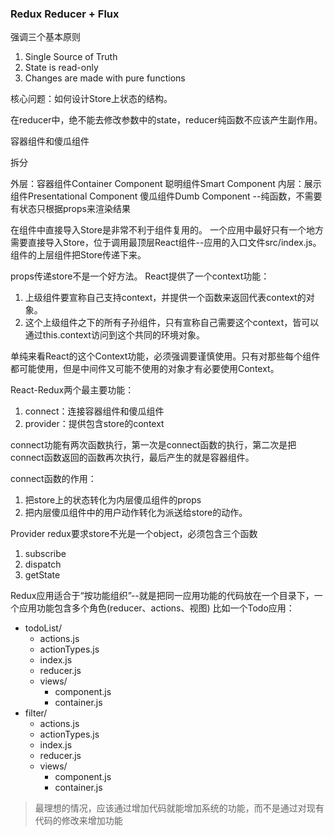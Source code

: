 ### Redux Reducer + Flux

强调三个基本原则

1. Single Source of Truth
2. State is read-only
2. Changes are made with pure functions

核心问题：如何设计Store上状态的结构。

在reducer中，绝不能去修改参数中的state，reducer纯函数不应该产生副作用。

容器组件和傻瓜组件

拆分

外层：容器组件Container Component  聪明组件Smart Component
内层：展示组件Presentational Component  傻瓜组件Dumb Component  --纯函数，不需要有状态只根据props来渲染结果

在组件中直接导入Store是非常不利于组件复用的。
一个应用中最好只有一个地方需要直接导入Store，位于调用最顶层React组件--应用的入口文件src/index.js。
组件的上层组件把Store传递下来。

props传递store不是一个好方法。
React提供了一个context功能：
1. 上级组件要宣称自己支持context，并提供一个函数来返回代表context的对象。
2. 这个上级组件之下的所有子孙组件，只有宣称自己需要这个context，皆可以通过this.context访问到这个共同的环境对象。

单纯来看React的这个Context功能，必须强调要谨慎使用。只有对那些每个组件都可能使用，但是中间件又可能不使用的对象才有必要使用Context。

React-Redux两个最主要功能：
1. connect：连接容器组件和傻瓜组件
2. provider：提供包含store的context

connect功能有两次函数执行，第一次是connect函数的执行，第二次是把connect函数返回的函数再次执行，最后产生的就是容器组件。

connect函数的作用：
1. 把store上的状态转化为内层傻瓜组件的props
2. 把内层傻瓜组件中的用户动作转化为派送给store的动作。

Provider
redux要求store不光是一个object，必须包含三个函数
1. subscribe
2. dispatch
3. getState

Redux应用适合于“按功能组织”--就是把同一应用功能的代码放在一个目录下，一个应用功能包含多个角色(reducer、actions、视图)
比如一个Todo应用：
+ todoList/
	+ actions.js
	+ actionTypes.js
	+ index.js
	+ reducer.js
	+ views/
		+ component.js
		+ container.js
+ filter/
	+ actions.js
	+ actionTypes.js
	+ index.js
	+ reducer.js
	+ views/
		+ component.js
		+ container.js

> 最理想的情况，应该通过增加代码就能增加系统的功能，而不是通过对现有代码的修改来增加功能


